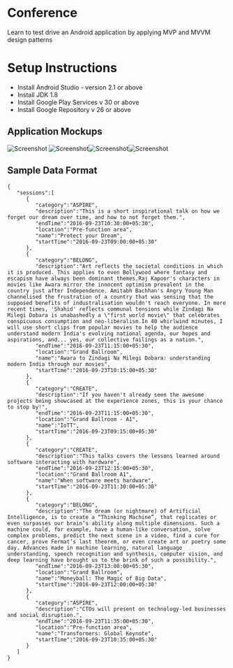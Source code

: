 # Conference
Learn to test drive an Android application by applying MVP and MVVM design patterns

# Setup Instructions
- Install Android Studio - version 2.1 or above
- Install JDK 1.8
- Install Google Play Services v 30 or above
- Install Google Repository v 26 or above

## Application Mockups
<img src="https://photos-4.dropbox.com/t/2/AABFuuxuiRfJMxcFQYs8CSIeN3uyE_F9gxC26POPiwry5Q/12/35633698/png/32x32/3/1473350400/0/2/AgendaScreen.png/EPzSiRsY7DEgBygH/vqnU_p8D_Y4BVLO142J7Ac4KWccPHUXUA9ZCBDNiiFQ?size_mode=3&dl=0&size=320x240" alt="Screenshot"/> <img src="https://photos-6.dropbox.com/t/2/AACbYSgS0XkKCy4MXoXPMgXca5rHexl_mIWS92TqFZBAhw/12/35633698/png/32x32/3/1473418800/0/2/StarredSession.png/EPzSiRsY7jEgBygH/05IIGFMG1e62bXWy_rIHXdWuHr9T8UVT5yKErIGhWoM?size_mode=3&dl=0&size=320x240" alt="Screenshot"/><img src="https://photos-2.dropbox.com/t/2/AAAcE5p4OQPAikMPYYOCvVOkdPHIbQ65SvrTZssoM7ik2g/12/35633698/png/32x32/3/1473418800/0/2/DetailsScreen.png/EPzSiRsY7jEgBygH/NAg5lJ9b9TTeXX2-hknKmGbeZFeF1ObEodgEJF1NVns?size_mode=3&dl=0&size=320x240" alt="Screenshot"/><img src="https://photos-1.dropbox.com/t/2/AADaiD8EUr6OKVCXIr_l6VGm6JernXVkw4rRMASdgB3s6A/12/35633698/png/32x32/3/1473418800/0/2/ConflictingSession.png/EPzSiRsY7jEgBygH/bhdlWtcqECRvOYfMFA0s3PO46i6ZCpsWoFNulAaLzgA?size_mode=3&dl=0&size=320x240" alt="Screenshot"/>

## Sample Data Format

```
{
   "sessions":[
      {
         "category":"ASPIRE",
         "description":"This is a short inspirational talk on how we forget our dream over time, and how to not forget them.",
         "endTime":"2016-09-23T10:30:00+05:30",
         "location":"Pre-function area",
         "name":"Protect your Dream",
         "startTime":"2016-09-23T09:00:00+05:30"
      },
      {
         "category":"BELONG",
         "description":"Art reflects the societal conditions in which it is produced. This applies to even Bollywood where fantasy and escapism have always been dominant themes.Raj Kapoor's characters in movies like Awara mirror the innocent optimism prevalent in the country just after Independence. Amitabh Bachhan's Angry Young Man channelised the frustration of a country that was sensing that the supposed benefits of industralisation wouldn't reach everyone. In more recent times, 'Shahid' reflects communal tensions while Zindagi Na Milegi Dobara is unabashedly a \"first world movie\" that celebrates conspicuous consumption and neo-liberalism.In 40 whirlwind minutes, I will use short clips from popular movies to help the audience understand modern India's evolving national agenda, our hopes and aspirations, and... yes, our collective failings as a nation.",
         "endTime":"2016-09-23T11:15:00+05:30",
         "location":"Grand Ballroom",
         "name":"Awara to Zindagi Na Milegi Dobara: understanding modern India through our movies",
         "startTime":"2016-09-23T10:15:00+05:30"
      },
      {
         "category":"CREATE",
         "description":"If you haven't already seen the awesome projects being showcased at the experience zones, this is your chance to stop by!",
         "endTime":"2016-09-23T11:15:00+05:30",
         "location":"Grand Ballroom - A1",
         "name":"IoTT",
         "startTime":"2016-09-23T09:15:00+05:30"
      },
      {
         "category":"CREATE",
         "description":"This talks covers the lessons learned around software interacting with hardware",
         "endTime":"2016-09-23T12:15:00+05:30",
         "location":"Grand Ballroom A1",
         "name":"When software meets hardware",
         "startTime":"2016-09-23T11:30:00+05:30"
      },
      {
         "category":"BELONG",
         "description":"The dream (or nightmare) of Artificial Intelligence, is to create a “Thinking Machine”, that replicates or even surpasses our brain’s ability along multiple dimensions. Such a machine could, for example, have a human-like conversation, solve complex problems, predict the next scene in a video, find a cure for cancer, prove Fermat’s last theorem, or even create art or poetry some day. Advances made in machine learning, natural language understanding, speech recognition and synthesis, computer vision, and deep learning have brought us to the brink of such a possibility.",
         "endTime":"2016-09-23T13:00:00+05:30",
         "location":"Grand Ballroom",
         "name":"Moneyball: The Magic of Big Data",
         "startTime":"2016-09-23T12:00:00+05:30"
      },
      {
         "category":"ASPIRE",
         "description":"CTOs will present on technology-led businesses and social disruption.",
         "endTime":"2016-09-23T11:35:00+05:30",
         "location":"Pre-function area",
         "name":"Transformers: Global Keynote",
         "startTime":"2016-09-23T10:35:00+05:30"
      }
   ]
}
```

